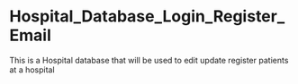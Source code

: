 # Hospital_Database_Login_Register_Email
 This is a Hospital database that will be used to edit update register patients at a hospital
